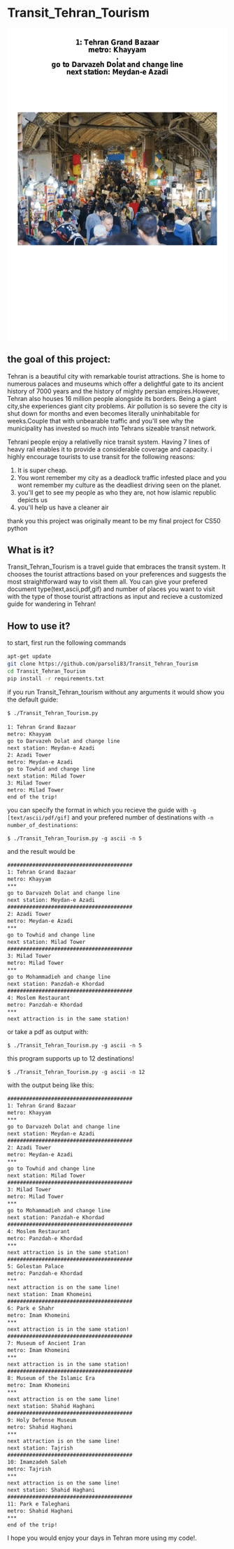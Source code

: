 # Transit_Tehran_Tourism
![get real](catalog_gif.gif)
## the goal of this project:
Tehran is a beautiful city with remarkable tourist attractions. She is home to numerous palaces and museums which offer a delightful gate to its ancient history of 7000 years and the history of mighty persian empires.However, Tehran also houses 16 million people alongside its borders. Being a giant city,she experiences giant city problems. Air pollution is so severe the city is shut down for months and even becomes literally uninhabitable for weeks.Couple that with unbearable traffic and you'll see why the municipality has invested so much into Tehrans sizeable transit network.

Tehrani people enjoy a relativelly nice transit system. Having 7 lines of heavy rail enables it to provide a considerable coverage and capacity. i highly encourage tourists to use transit for the following reasons:

1. It is super cheap.
1. You wont remember my city as a deadlock traffic infested place and you wont remember my culture as the deadliest driving seen on the planet.
1. you'll get to see my people as who they are, not how islamic republic depicts us
1. you'll help us have a cleaner air

thank you
this project was originally meant to be my final project for CS50 python

## What is it?

Transit_Tehran_Tourism is a travel guide that embraces the transit system. It chooses the tourist attractions based on your preferences and suggests the most straightforward way to visit them all. You can give your prefered document type(text,ascii,pdf,gif) and number of places you want to visit with the type of those tourist attractions as input and recieve a customized guide for wandering in Tehran!

## How to use it?

to start, first run the following commands

```bash
apt-get update
git clone https://github.com/parsoli83/Transit_Tehran_Tourism
cd Transit_Tehran_Tourism
pip install -r requirements.txt
```

if you run Transit_Tehran_tourism without any arguments it would show you the default guide:

```
$ ./Transit_Tehran_Tourism.py

1: Tehran Grand Bazaar
metro: Khayyam
go to Darvazeh Dolat and change line
next station: Meydan-e Azadi
2: Azadi Tower
metro: Meydan-e Azadi
go to Towhid and change line
next station: Milad Tower
3: Milad Tower
metro: Milad Tower
end of the trip!
```

you can specify the format in which you recieve the guide with `-g [text/ascii/pdf/gif]` and your prefered number of destinations with `-n number_of_destinations`:

```
$ ./Transit_Tehran_Tourism.py -g ascii -n 5
```
and the result would be
```
########################################
1: Tehran Grand Bazaar
metro: Khayyam
***
go to Darvazeh Dolat and change line
next station: Meydan-e Azadi
########################################
2: Azadi Tower
metro: Meydan-e Azadi
***
go to Towhid and change line
next station: Milad Tower
########################################
3: Milad Tower
metro: Milad Tower
***
go to Mohammadieh and change line
next station: Panzdah-e Khordad
########################################
4: Moslem Restaurant
metro: Panzdah-e Khordad
***
next attraction is in the same station!
```
or take a pdf as output with:
```
$ ./Transit_Tehran_Tourism.py -g ascii -n 5
```

this program supports up to 12 destinations!

```
$ ./Transit_Tehran_Tourism.py -g ascii -n 12
```
with the output being like this:
```
########################################
1: Tehran Grand Bazaar
metro: Khayyam
***
go to Darvazeh Dolat and change line
next station: Meydan-e Azadi
########################################
2: Azadi Tower
metro: Meydan-e Azadi
***
go to Towhid and change line
next station: Milad Tower
########################################
3: Milad Tower
metro: Milad Tower
***
go to Mohammadieh and change line
next station: Panzdah-e Khordad
########################################
4: Moslem Restaurant
metro: Panzdah-e Khordad
***
next attraction is in the same station!
########################################
5: Golestan Palace
metro: Panzdah-e Khordad
***
next attraction is on the same line!
next station: Imam Khomeini
########################################
6: Park e Shahr
metro: Imam Khomeini
***
next attraction is in the same station!
########################################
7: Museum of Ancient Iran
metro: Imam Khomeini
***
next attraction is in the same station!
########################################
8: Museum of the Islamic Era
metro: Imam Khomeini
***
next attraction is on the same line!
next station: Shahid Haghani
########################################
9: Holy Defense Museum
metro: Shahid Haghani
***
next attraction is on the same line!
next station: Tajrish
########################################
10: Imamzadeh Saleh
metro: Tajrish
***
next attraction is on the same line!
next station: Shahid Haghani
########################################
11: Park e Taleghani
metro: Shahid Haghani
***
end of the trip!

```

I hope you would enjoy your days in Tehran more using my code!.












